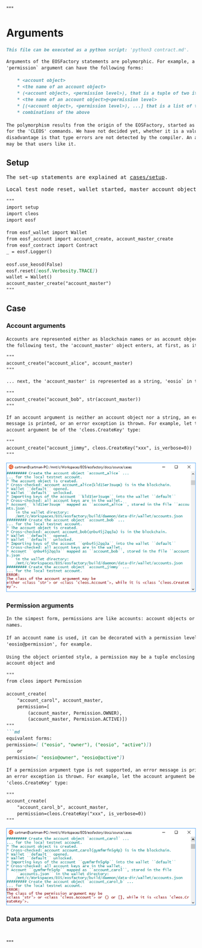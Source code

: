 """
# Arguments

```md
This file can be executed as a python script: 'python3 contract.md'.
```

```md
Arguments of the EOSFactory statements are polymorphic. For example, a 
'permission` argument can have the following forms:

    * <account object>
    * <the name of an account object>
    * (<account object>, <permission level>), that is a tuple of two items
    * <the name of an account object>@<permission level>
    * [(<account object>, <permission level>), ...] that is a list of tuples
    * combinations of the above

The polymorphism results from the origin of the EOSFactory, started as a wrapper 
for the 'CLEOS' commands. We have not decided yet, whether it is a value: a 
disadvantage is that type errors are not detected by the compiler. An advantage 
may be that users like it.
```

## Setup

<pre>
The set-up statements are explained at <a href="setup.html">cases/setup</a>.

Local test node reset, wallet started, master account object created.
</pre>

```md
"""
import setup
import cleos
import eosf

from eosf_wallet import Wallet
from eosf_account import account_create, account_master_create
from eosf_contract import Contract
_ = eosf.Logger()

eosf.use_keosd(False)
eosf.reset([eosf.Verbosity.TRACE]) 
wallet = Wallet()
account_master_create("account_master")
"""
```
## Case

### Account arguments

```md
Accounts are represented either as blockchain names or as account objects. In
the following test, the 'account_master' object enters, at first, as itself ...
```
```md
"""
account_create("account_alice", account_master)
"""
```
```md
... next, the 'account_master' is represented as a string, 'eosio` in this case:
```
```md
"""
account_create("account_bob", str(account_master))
"""
```
```md
If an account argument is neither an account object nor a string, an error 
message is printed, or an error exception is thrown. For example, let the 
account argument be of the 'cleos.CreateKey' type:
```
```md
"""
account_create("account_jimmy", cleos.CreateKey("xxx", is_verbose=0))
"""
```
<img src="arguments/accounts.png" 
    onerror="this.src='../../../source/cases/arguments/accounts.png'"   
    alt="account arguments" width="720px"/>

### Permission arguments

```md
In the simpest form, permissions are like accounts: account objects or account 
names.

If an account name is used, it can be decorated with a permission level: 
'eosio@permission', for example.

Using the object oriented style, a permission may be a tuple enclosing an 
account object and 
```

```md
"""
from cleos import Permission 

account_create(
    "account_carol", account_master, 
    permission=[
        (account_master, Permission.OWNER), 
        (account_master, Permission.ACTIVE)])
"""
```md
equivalent forms:
permission=[ ("eosio", "owner"), ("eosio", "active")])
    or
permission=[ "eosio@owner", "eosio@active"])

If a permission argument type is not supported, an error message is printed, or 
an error exception is thrown. For example, let the account argument be of the 
'cleos.CreateKey' type:
```
```md
"""
account_create(
    "account_carol_b", account_master, 
    permission=cleos.CreateKey("xxx", is_verbose=0))
"""
```
<img src="arguments/permissions.png" 
    onerror="this.src='../../../source/cases/arguments/permissions.png'"   
    alt="permission arguments" width="720px"/>

### Data arguments

```md
```
```md

```
"""